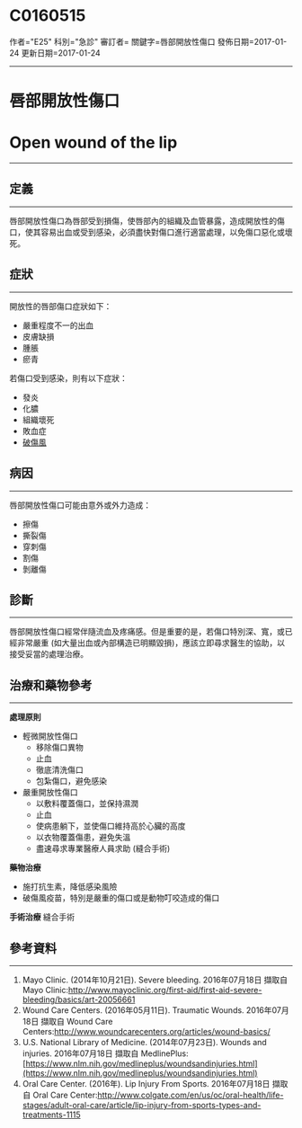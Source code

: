 # C0160515
作者="E25"
科別="急診"
審訂者=
關鍵字=唇部開放性傷口
發佈日期=2017-01-24
更新日期=2017-01-24

----------
# 唇部開放性傷口
# Open wound of the lip
----------
## 定義
----------

唇部開放性傷口為唇部受到損傷，使唇部內的組織及血管暴露，造成開放性的傷口，使其容易出血或受到感染，必須盡快對傷口進行適當處理，以免傷口惡化或壞死。

## 症狀
----------

開放性的唇部傷口症狀如下：

- 嚴重程度不一的出血
- 皮膚缺損
- 腫脹
- 瘀青

若傷口受到感染，則有以下症狀：

- 發炎
- 化膿
- 組織壞死
- 敗血症
- [破傷風](C0039614)
## 病因
----------

唇部開放性傷口可能由意外或外力造成：

- 擦傷
- 撕裂傷
- 穿刺傷
- 割傷
- 剝離傷
## 診斷
----------

唇部開放性傷口經常伴隨流血及疼痛感。但是重要的是，若傷口特別深、寬，或已經非常嚴重 (如大量出血或內部構造已明顯毀損)，應該立即尋求醫生的協助，以接受妥當的處理治療。

## 治療和藥物參考
----------

**處理原則**

- 輕微開放性傷口
  - 移除傷口異物
  - 止血
  - 徹底清洗傷口
  - 包紮傷口，避免感染
- 嚴重開放性傷口
  - 以敷料覆蓋傷口，並保持濕潤
  - 止血
  - 使病患躺下，並使傷口維持高於心臟的高度
  - 以衣物覆蓋傷患，避免失溫
  - 盡速尋求專業醫療人員求助 (縫合手術)

**藥物治療**

- 施打抗生素，降低感染風險
- 破傷風疫苗，特別是嚴重的傷口或是動物叮咬造成的傷口

**手術治療**
縫合手術

## 參考資料
----------
1. Mayo Clinic. (2014年10月21日). Severe bleeding. 2016年07月18日 擷取自 Mayo Clinic:http://www.mayoclinic.org/first-aid/first-aid-severe-bleeding/basics/art-20056661
2. Wound Care Centers. (2016年05月11日). Traumatic Wounds. 2016年07月18日 擷取自 Wound Care Centers:http://www.woundcarecenters.org/articles/wound-basics/
3. U.S. National Library of Medicine. (2014年07月23日). Wounds and injuries. 2016年07月18日 擷取自 MedlinePlus:[https://www.nlm.nih.gov/medlineplus/woundsandinjuries.html](https://www.nlm.nih.gov/medlineplus/woundsandinjuries.html)
4. Oral Care Center. (2016年). Lip Injury From Sports. 2016年07月18日 擷取自 Oral Care Center:http://www.colgate.com/en/us/oc/oral-health/life-stages/adult-oral-care/article/lip-injury-from-sports-types-and-treatments-1115

